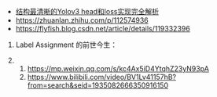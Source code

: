 * [结构最清晰的Yolov3 head和loss实现完全解析](https://zhuanlan.zhihu.com/p/269922770)
* https://zhuanlan.zhihu.com/p/112574936
* https://flyfish.blog.csdn.net/article/details/119332396



1. Label     Assignment 的前世今生：

2. 1. https://mp.weixin.qq.com/s/kc4Ax5iD4YtqhZ23yN93pA
   2. https://www.bilibili.com/video/BV1Lv41157hB?from=search&seid=1935082666350916150
